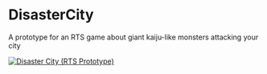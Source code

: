 # DisasterCity

A prototype for an RTS game about giant kaiju-like monsters attacking your city

[![Disaster City (RTS Prototype)](http://img.youtube.com/vi/MAdxSqs7pms/0.jpg)](http://www.youtube.com/watch?v=MAdxSqs7pms "Disaster City (RTS Prototype)")
